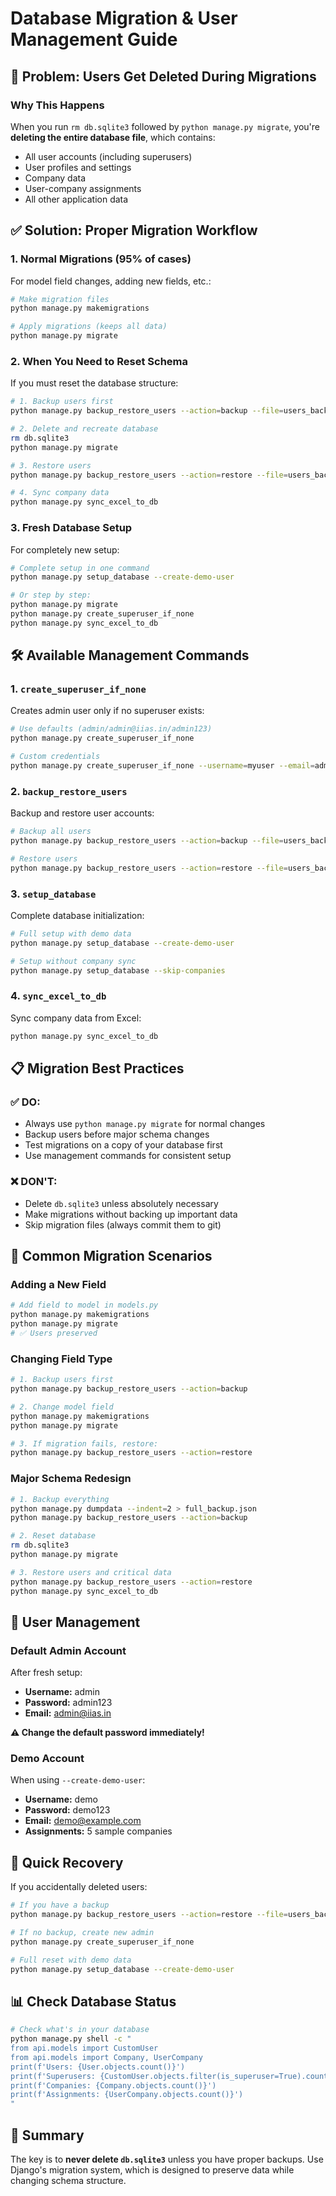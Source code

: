 # Database Migration & User Management Guide

## 🚨 Problem: Users Get Deleted During Migrations

### Why This Happens
When you run `rm db.sqlite3` followed by `python manage.py migrate`, you're **deleting the entire database file**, which contains:
- All user accounts (including superusers)
- User profiles and settings
- Company data
- User-company assignments
- All other application data

## ✅ Solution: Proper Migration Workflow

### 1. **Normal Migrations (95% of cases)**
For model field changes, adding new fields, etc.:

```bash
# Make migration files
python manage.py makemigrations

# Apply migrations (keeps all data)
python manage.py migrate
```

### 2. **When You Need to Reset Schema**
If you must reset the database structure:

```bash
# 1. Backup users first
python manage.py backup_restore_users --action=backup --file=users_backup.json

# 2. Delete and recreate database
rm db.sqlite3
python manage.py migrate

# 3. Restore users
python manage.py backup_restore_users --action=restore --file=users_backup.json

# 4. Sync company data
python manage.py sync_excel_to_db
```

### 3. **Fresh Database Setup**
For completely new setup:

```bash
# Complete setup in one command
python manage.py setup_database --create-demo-user

# Or step by step:
python manage.py migrate
python manage.py create_superuser_if_none
python manage.py sync_excel_to_db
```

## 🛠 Available Management Commands

### 1. `create_superuser_if_none`
Creates admin user only if no superuser exists:
```bash
# Use defaults (admin/admin@iias.in/admin123)
python manage.py create_superuser_if_none

# Custom credentials
python manage.py create_superuser_if_none --username=myuser --email=admin@company.com --password=securepass
```

### 2. `backup_restore_users`
Backup and restore user accounts:
```bash
# Backup all users
python manage.py backup_restore_users --action=backup --file=users_backup.json

# Restore users
python manage.py backup_restore_users --action=restore --file=users_backup.json
```

### 3. `setup_database`
Complete database initialization:
```bash
# Full setup with demo data
python manage.py setup_database --create-demo-user

# Setup without company sync
python manage.py setup_database --skip-companies
```

### 4. `sync_excel_to_db`
Sync company data from Excel:
```bash
python manage.py sync_excel_to_db
```

## 📋 Migration Best Practices

### ✅ DO:
- Always use `python manage.py migrate` for normal changes
- Backup users before major schema changes
- Test migrations on a copy of your database first
- Use management commands for consistent setup

### ❌ DON'T:
- Delete `db.sqlite3` unless absolutely necessary
- Make migrations without backing up important data
- Skip migration files (always commit them to git)

## 🔄 Common Migration Scenarios

### **Adding a New Field**
```bash
# Add field to model in models.py
python manage.py makemigrations
python manage.py migrate
# ✅ Users preserved
```

### **Changing Field Type**
```bash
# 1. Backup users first
python manage.py backup_restore_users --action=backup

# 2. Change model field
python manage.py makemigrations
python manage.py migrate

# 3. If migration fails, restore:
python manage.py backup_restore_users --action=restore
```

### **Major Schema Redesign**
```bash
# 1. Backup everything
python manage.py dumpdata --indent=2 > full_backup.json
python manage.py backup_restore_users --action=backup

# 2. Reset database
rm db.sqlite3
python manage.py migrate

# 3. Restore users and critical data
python manage.py backup_restore_users --action=restore
python manage.py sync_excel_to_db
```

## 🔐 User Management

### **Default Admin Account**
After fresh setup:
- **Username:** admin
- **Password:** admin123
- **Email:** admin@iias.in

**⚠️ Change the default password immediately!**

### **Demo Account**
When using `--create-demo-user`:
- **Username:** demo
- **Password:** demo123
- **Email:** demo@example.com
- **Assignments:** 5 sample companies

## 🚀 Quick Recovery

If you accidentally deleted users:

```bash
# If you have a backup
python manage.py backup_restore_users --action=restore --file=users_backup.json

# If no backup, create new admin
python manage.py create_superuser_if_none

# Full reset with demo data
python manage.py setup_database --create-demo-user
```

## 📊 Check Database Status

```bash
# Check what's in your database
python manage.py shell -c "
from api.models import CustomUser
from api.models import Company, UserCompany
print(f'Users: {User.objects.count()}')
print(f'Superusers: {CustomUser.objects.filter(is_superuser=True).count()}')
print(f'Companies: {Company.objects.count()}')
print(f'Assignments: {UserCompany.objects.count()}')
"
```

## 🎯 Summary

The key is to **never delete `db.sqlite3`** unless you have proper backups. Use Django's migration system, which is designed to preserve data while changing schema structure.
